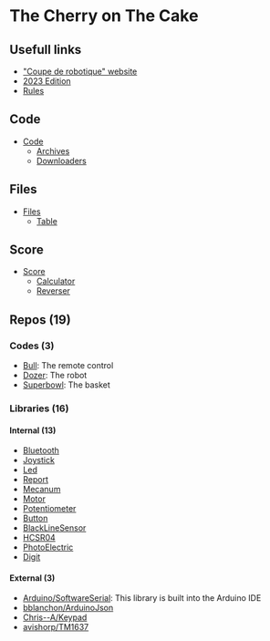 # The Cherry on The Cake

## Usefull links

* ["Coupe de robotique" website](https://www.coupederobotique.fr/)
* [2023 Edition](https://www.coupederobotique.fr/edition-2023/le-concours/reglement-2023/)
* [Rules](https://www.coupederobotique.fr/wp-content/uploads/Eurobot2023_Junior_Rules_FR_FINALE.pdf)

## Code
* [Code](./Code/)
    * [Archives](./Code/Archives/)
    * [Downloaders](./Code/Downloaders/)

## Files
* [Files](./Files/)
    * [Table](./Files/Table/)

## Score
* [Score](./Score/)
    * [Calculator](./Score/Calculator/)
    * [Reverser](./Score/Reverser/)

## Repos (19)
### Codes (3)
* [Bull](https://github.com/IngeniumTeam/Bull): The remote control
* [Dozer](https://github.com/IngeniumTeam/Dozer): The robot
* [Superbowl](https://github.com/IngeniumTeam/Superbowl): The basket  

### Libraries (16)
#### Internal (13)
* [Bluetooth](https://github.com/IngeniumTeam/Bluetooth)
* [Joystick](https://github.com/IngeniumTeam/Joystick)
* [Led](https://github.com/IngeniumTeam/Led)
* [Report](https://github.com/IngeniumTeam/Report)
* [Mecanum](https://github.com/IngeniumTeam/Mecanum)
* [Motor](https://github.com/IngeniumTeam/Motor)
* [Potentiometer](https://github.com/IngeniumTeam/Potentiometer)
* [Button](https://github.com/IngeniumTeam/Button)
* [BlackLineSensor](https://github.com/IngeniumTeam/BlackLineSensor)
* [HCSR04](https://github.com/IngeniumTeam/HCSR04)
* [PhotoElectric](https://github.com/IngeniumTeam/PhotoElectric)
* [Digit](https://github.com/IngeniumTeam/Digit)

#### External (3)
* [Arduino/SoftwareSerial](https://docs.arduino.cc/learn/built-in-libraries/software-serial): This library is built into the Arduino IDE
* [bblanchon/ArduinoJson](https://github.com/bblanchon/ArduinoJson)
* [Chris--A/Keypad](https://github.com/Chris--A/Keypad)
* [avishorp/TM1637](https://github.com/avishorp/TM1637)
